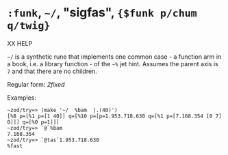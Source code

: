 # `:funk`, `~/`, "sigfas", `{$funk p/chum q/twig}` 

XX HELP

`~/` is a synthetic rune that implements one common case - a function arm in
a book, i.e. a library function - of the `~%` jet hint. Assumes the parent axis is `7` and that there are no children.

Regular form: *2fixed*

Examples:

    ~zod/try=> (make '~/  %bam  |.(40)')
    [%8 p=[%1 p=[1 40]] q=[%10 p=[p=1.953.718.630 q=[%1 p=[7.168.354 [0 7] 0]]] q=[%0 p=1]]]
    ~zod/try=> `@`%bam
    7.168.354
    ~zod/try=> `@tas`1.953.718.630
    %fast
